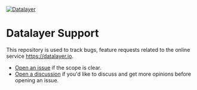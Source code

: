 [![Datalayer](https://assets.datalayer.design/datalayer-25.svg)](https://datalayer.io)

# Datalayer Support

This repository is used to track bugs, feature requests related to the online service https://datalayer.io.

- [Open an issue](https://github.com/datalayer/support/issues/new/choose) if the scope is clear.
- [Open a discussion](https://github.com/datalayer/support/discussions/new) if you'd like to discuss and get more opinions before opening an issue.
